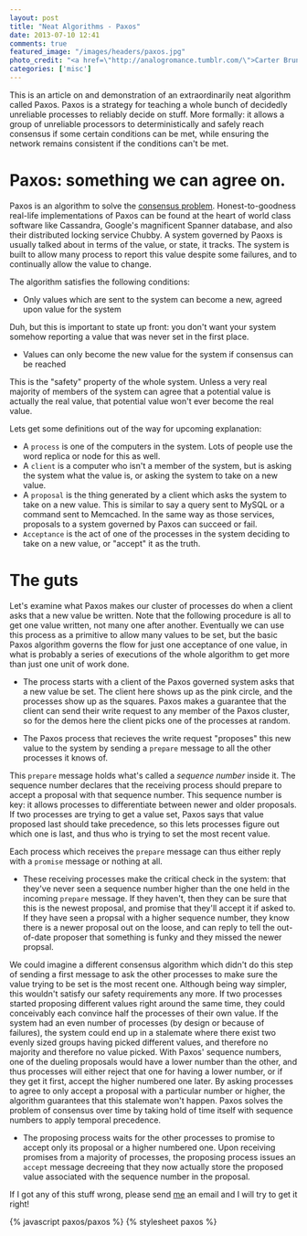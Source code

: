 ```yaml
---
layout: post
title: "Neat Algorithms - Paxos"
date: 2013-07-10 12:41
comments: true
featured_image: "/images/headers/paxos.jpg"
photo_credit: "<a href=\"http://analogromance.tumblr.com/\">Carter Brundage</a>"
categories: ['misc']
---
```


This is an article on and demonstration of an extraordinarily neat algorithm called Paxos. Paxos is a strategy for teaching a whole bunch of decidedly unreliable processes to reliably decide on stuff. More formally: it allows a group of unreliable processors to deterministically and safely reach consensus if some certain conditions can be met, while ensuring the network remains consistent if the conditions can't be met.

<div id="main_demo"></div>


# Paxos: something we can agree on.

Paxos is an algorithm to solve the [consensus problem](http://harry.me/blog/2013/07/07/id-like-to-have-an-argument-a-primer-on-consensus/). Honest-to-goodness real-life implementations of Paxos can be found at the heart of world class software like Cassandra, Google's magnificent Spanner database, and also their distributed locking service Chubby. A system governed by Paoxs is usually talked about in terms of the value, or state, it tracks. The system is built to allow many process to report this value despite some failures, and to continually allow the value to change.

The algorithm satisfies the following conditions:

 - Only values which are sent to the system can become a new, agreed upon value for the system

Duh, but this is important to state up front: you don't want your system somehow reporting a value that was never set in the first place.

 - Values can only become the new value for the system if consensus can be reached

This is the "safety" property of the whole system. Unless a very real majority of members of the system can agree that a potential value is actually the real value, that potential value won't ever become the real value.

Lets get some definitions out of the way for upcoming explanation:

 - A `process` is one of the computers in the system. Lots of people use the word replica or node for this as well.
 - A `client` is a computer who isn't a member of the system, but is asking the system what the value is, or asking the system to take on a new value.
 - A `proposal` is the thing generated by a client which asks the system to take on a new value. This is similar to say a query sent to MySQL or a command sent to Memcached. In the same way as those services, proposals to a system governed by Paxos can succeed or fail.
 - `Acceptance` is the act of one of the processes in the system deciding to take on a new value, or "accept" it as the truth.

# The guts

Let's examine what Paxos makes our cluster of processes do when a client asks that a new value be written. Note that the following procedure is all to get one value written, not many one after another. Eventually we can use this process as a primitive to allow many values to be set, but the basic Paxos algorithm governs the flow for just one acceptance of one value, in what is probably a series of executions of the whole algorithm to get more than just one unit of work done.

 - The process starts with a client of the Paxos governed system asks that a new value be set. The client here shows up as the pink circle, and the processes show up as the squares. Paxos makes a guarantee that the client can send their write request to any member of the Paxos cluster, so for the demos here the client picks one of the processes at random.

<div id="client_demo"></div>

 - The Paxos process that recieves the write request "proposes" this new value to the system by sending a `prepare` message to all the other processes it knows of.

<div id="prepare_demo"></div>

This `prepare` message holds what's called a _sequence number_ inside it. The sequence number declares that the receiving process should prepare to accept a proposal with that sequence number. This sequence number is key: it allows processes to differentiate between newer and older proposals. If two processes are trying to get a value set, Paxos says that value proposed last should take precedence, so this lets processes figure out which one is last, and thus who is trying to set the most recent value.

Each process which receives the `prepare` message can thus either reply with a `promise` message or nothing at all.

 - These receiving processes make the critical check in the system: that they've never seen a sequence number higher than the one held in the incoming `prepare` message. If they haven't, then they can be sure that this is the newest proposal, and promise that they'll accept it if asked to. If they have seen a propsal with a higher sequence number, they know there is a newer proposal out on the loose, and can reply to tell the out-of-date proposer that something is funky and they missed the newer propsal.

<div id="promise_demo"></div>

We could imagine a different consensus algorithm which didn't do this step of sending a first message to ask the other processes to make sure the value trying to be set is the most recent one. Although being way simpler, this wouldn't satisfy our safety requirements any more. If two processes started proposing different values right around the same time, they could conceivably each convince half the processes of their own value. If the system had an even number of processes (by design or because of failures), the system could end up in a stalemate where there exist two evenly sized groups having picked different values, and therefore no majority and therefore no value picked. With Paxos' sequence numbers, one of the dueling proposals would have a lower number than the other, and thus processes will either reject that one for having a lower number, or if they get it first, accept the higher numbered one later. By asking processes to agree to only accept a proposal with a particular number or higher, the algorithm guarantees that this stalemate won't happen. Paxos solves the problem of consensus over time by taking hold of time itself with sequence numbers to apply temporal precedence.

 - The proposing process waits for the other processes to promise to accept only its proposal or a higher numbered one. Upon receiving promises from a majority of processes, the proposing process issues an `accept` message decreeing that they now actually store the proposed value associated with the sequence number in the proposal.

<div id="accept_demo"></div>

If I got any of this stuff wrong, please send [me](mailto:harry@harry.me) an email and I will try to get it right!

{% javascript paxos/paxos %}
{% stylesheet paxos %}

